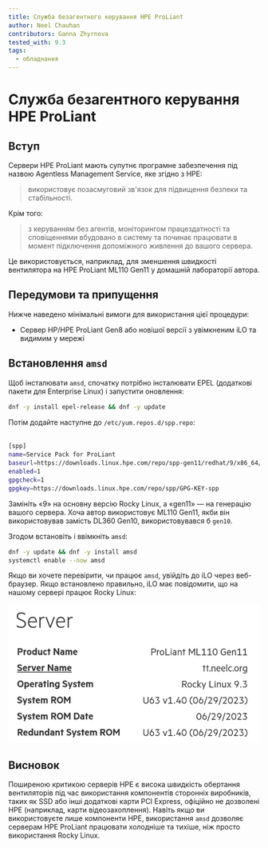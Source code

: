 ```yaml
---
title: Служба безагентного керування HPE ProLiant
author: Neel Chauhan
contributors: Ganna Zhyrnova
tested_with: 9.3
tags:
  - обладнання
---
```


# Служба безагентного керування HPE ProLiant

## Вступ

Сервери HPE ProLiant мають супутнє програмне забезпечення під назвою Agentless Management Service, яке згідно з HPE:

> використовує позасмуговий зв'язок для підвищення безпеки та стабільності.

Крім того:

> з керуванням без агентів, моніторингом працездатності та сповіщеннями вбудовано в систему та починає працювати в момент підключення допоміжного живлення до вашого сервера.

Це використовується, наприклад, для зменшення швидкості вентилятора на HPE ProLiant ML110 Gen11 у домашній лабораторії автора.

## Передумови та припущення

Нижче наведено мінімальні вимоги для використання цієї процедури:

- Сервер HP/HPE ProLiant Gen8 або новішої версії з увімкненим iLO та видимим у мережі

## Встановлення `amsd`

Щоб інсталювати `amsd`, спочатку потрібно інсталювати EPEL (додаткові пакети для Enterprise Linux) і запустити оновлення:

```bash
dnf -y install epel-release && dnf -y update
```

Потім додайте наступне до `/etc/yum.repos.d/spp.repo`:

```bash

[spp]
name=Service Pack for ProLiant
baseurl=https://downloads.linux.hpe.com/repo/spp-gen11/redhat/9/x86_64/current
enabled=1
gpgcheck=1
gpgkey=https://downloads.linux.hpe.com/repo/spp/GPG-KEY-spp 
```

Замініть «9» на основну версію Rocky Linux, а «gen11» — на генерацію вашого сервера. Хоча автор використовує ML110 Gen11, якби він використовував замість DL360 Gen10, використовувався б `gen10`.

Згодом встановіть і ввімкніть `amsd`:

```bash
dnf -y update && dnf -y install amsd
systemctl enable --now amsd
```

Якщо ви хочете перевірити, чи працює `amsd`, увійдіть до iLO через веб-браузер. Якщо встановлено правильно, iLO має повідомити, що на нашому сервері працює Rocky Linux:

![HPE iLO showing Rocky Linux 9.3](../images/hpe_ilo_amsd.png)

## Висновок

Поширеною критикою серверів HPE є висока швидкість обертання вентиляторів під час використання компонентів сторонніх виробників, таких як SSD або інші додаткові карти PCI Express, офіційно не дозволені HPE (наприклад, карти відеозахоплення). Навіть якщо ви використовуєте лише компоненти HPE, використання `amsd` дозволяє серверам HPE ProLiant працювати холодніше та тихіше, ніж просто використання Rocky Linux.
